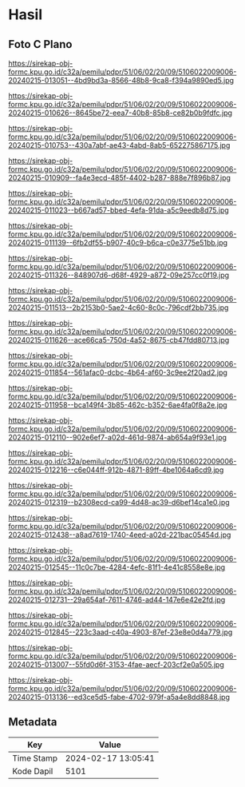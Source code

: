# Hasil

## Foto C Plano

https://sirekap-obj-formc.kpu.go.id/c32a/pemilu/pdpr/51/06/02/20/09/5106022009006-20240215-013051--4bd9bd3a-8566-48b8-9ca8-f394a9890ed5.jpg

https://sirekap-obj-formc.kpu.go.id/c32a/pemilu/pdpr/51/06/02/20/09/5106022009006-20240215-010626--8645be72-eea7-40b8-85b8-ce82b0b9fdfc.jpg

https://sirekap-obj-formc.kpu.go.id/c32a/pemilu/pdpr/51/06/02/20/09/5106022009006-20240215-010753--430a7abf-ae43-4abd-8ab5-652275867175.jpg

https://sirekap-obj-formc.kpu.go.id/c32a/pemilu/pdpr/51/06/02/20/09/5106022009006-20240215-010909--fa4e3ecd-485f-4402-b287-888e7f896b87.jpg

https://sirekap-obj-formc.kpu.go.id/c32a/pemilu/pdpr/51/06/02/20/09/5106022009006-20240215-011023--b667ad57-bbed-4efa-91da-a5c9eedb8d75.jpg

https://sirekap-obj-formc.kpu.go.id/c32a/pemilu/pdpr/51/06/02/20/09/5106022009006-20240215-011139--6fb2df55-b907-40c9-b6ca-c0e3775e51bb.jpg

https://sirekap-obj-formc.kpu.go.id/c32a/pemilu/pdpr/51/06/02/20/09/5106022009006-20240215-011326--848907d6-d68f-4929-a872-09e257cc0f19.jpg

https://sirekap-obj-formc.kpu.go.id/c32a/pemilu/pdpr/51/06/02/20/09/5106022009006-20240215-011513--2b2153b0-5ae2-4c60-8c0c-796cdf2bb735.jpg

https://sirekap-obj-formc.kpu.go.id/c32a/pemilu/pdpr/51/06/02/20/09/5106022009006-20240215-011626--ace66ca5-750d-4a52-8675-cb47fdd80713.jpg

https://sirekap-obj-formc.kpu.go.id/c32a/pemilu/pdpr/51/06/02/20/09/5106022009006-20240215-011854--561afac0-dcbc-4b64-af60-3c9ee2f20ad2.jpg

https://sirekap-obj-formc.kpu.go.id/c32a/pemilu/pdpr/51/06/02/20/09/5106022009006-20240215-011958--bca149f4-3b85-462c-b352-6ae4fa0f8a2e.jpg

https://sirekap-obj-formc.kpu.go.id/c32a/pemilu/pdpr/51/06/02/20/09/5106022009006-20240215-012110--902e6ef7-a02d-461d-9874-ab654a9f93e1.jpg

https://sirekap-obj-formc.kpu.go.id/c32a/pemilu/pdpr/51/06/02/20/09/5106022009006-20240215-012216--c6e044ff-912b-4871-89ff-4be1064a6cd9.jpg

https://sirekap-obj-formc.kpu.go.id/c32a/pemilu/pdpr/51/06/02/20/09/5106022009006-20240215-012319--b2308ecd-ca99-4d48-ac39-d6bef14ca1e0.jpg

https://sirekap-obj-formc.kpu.go.id/c32a/pemilu/pdpr/51/06/02/20/09/5106022009006-20240215-012438--a8ad7619-1740-4eed-a02d-221bac05454d.jpg

https://sirekap-obj-formc.kpu.go.id/c32a/pemilu/pdpr/51/06/02/20/09/5106022009006-20240215-012545--11c0c7be-4284-4efc-81f1-4e41c8558e8e.jpg

https://sirekap-obj-formc.kpu.go.id/c32a/pemilu/pdpr/51/06/02/20/09/5106022009006-20240215-012731--29a654af-7611-4746-ad44-147e6e42e2fd.jpg

https://sirekap-obj-formc.kpu.go.id/c32a/pemilu/pdpr/51/06/02/20/09/5106022009006-20240215-012845--223c3aad-c40a-4903-87ef-23e8e0d4a779.jpg

https://sirekap-obj-formc.kpu.go.id/c32a/pemilu/pdpr/51/06/02/20/09/5106022009006-20240215-013007--55fd0d6f-3153-4fae-aecf-203cf2e0a505.jpg

https://sirekap-obj-formc.kpu.go.id/c32a/pemilu/pdpr/51/06/02/20/09/5106022009006-20240215-013136--ed3ce5d5-fabe-4702-979f-a5a4e8dd8848.jpg


## Metadata

| Key        | Value               |
| ---------- | ------------------- |
| Time Stamp | 2024-02-17 13:05:41 |
| Kode Dapil | 5101                |



